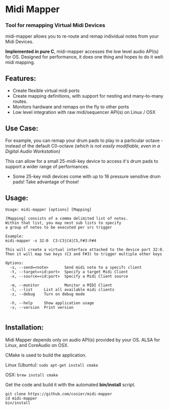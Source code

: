 # Midi Mapper

### Tool for remapping Virtual Midi Devices
midi-mapper allows you to re-route and remap individual notes from your Midi Devices.

**Implemented in pure C**, midi-mapper accesses the low level audio API(s) for OS.
Designed for performance, it does one thing and hopes to do it well: midi mapping.

## Features:
- Create flexible virtual midi ports
- Create mapping definitions, with support for nesting and many-to-many routes.
- Monitors hardware and remaps on the fly to other ports
- Low level integration with raw midi/sequencer API(s) on Linux / OSX

## Use Case:

For example, you can remap your drum pads to play in a particular octave - instead of the default C0-octave _(which is not easily modifiable, even in a Digital Audio Workstation)_

This can allow for a small 25-midi-key device to access it's drum pads to support a wider range of performances.
- Some 25-key midi devices come with up to 16 pressure sensitive drum pads! Take advantage of those!


## Usage:

```
Usage: midi-mapper [options] [Mapping]

[Mapping] consists of a comma delimited list of notes.
Within that list, you may nest sub lists to specify
a group of notes to be executed per src trigger

Example:
midi-mapper -x 32:0  C3:C3|C4|C5,F#3:F#4

This will create a virtual interface attached to the device port 32:0.
Then it will map two keys (C3 and F#3) to trigger multiple other keys

Options:
  -s, --send=<note>       Send midi note to a specifc client
  -t, --target=<id:port>  Specify a target Midi Client
  -x, --source=<id:port>  Specify a Midi Client source

  -m, --monitor           Monitor a MIDI Client
  -l, --list     List all available midi clients
  -z, --debug    Turn on debug mode

  -h, --help     Show application usage
  -v, --version  Print version


```



## Installation:

Midi Mapper depends only on audio API(s) provided by your OS.
ALSA for Linux, and CoreAudio on OSX.


CMake is used to build the application.

Linux (Ubuntu):
```sudo apt-get install cmake```


OSX:
```brew install cmake```

Get the code and build it with the automated **bin/install** script.

```
git clone https://github.com/cosier/midi-mapper
cd midi-mapper
bin/install
```
